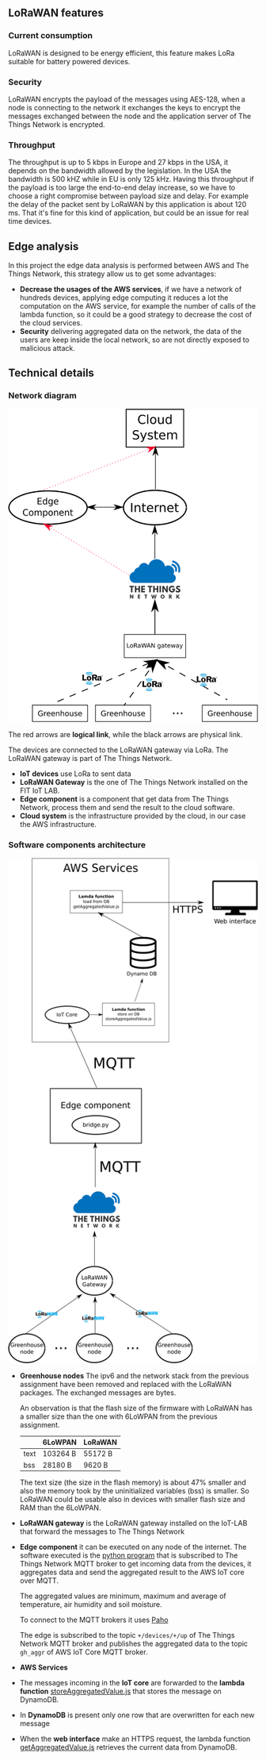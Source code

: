 ## **LoRaWAN features**

### Current consumption

LoRaWAN is designed to be energy efficient, this feature makes LoRa suitable for battery powered devices.

### Security

LoRaWAN encrypts the payload of the messages using AES-128, when a node is connecting to the network it exchanges the keys to encrypt the messages exchanged between the node and the application server of The Things Network is encrypted.

### Throughput

The throughput is up to 5 kbps in Europe and 27 kbps in the USA, it depends on the bandwidth allowed by the legislation. In the USA the bandwidth is 500 kHZ while in EU is only 125 kHz.
Having this throughput if the payload is too large the end-to-end delay increase, so we have to choose a right compromise between payload size and delay.
For example the delay of the packet sent by LoRaWAN by this application is about 120 ms. That it's fine for this kind of application, but could be an issue for real time devices.

## Edge analysis

In this project the edge data analysis is performed between AWS and The Things Network, this strategy allow us to get some advantages:

- **Decrease the usages of the AWS services**, if we have a network of hundreds devices, applying edge computing it reduces a lot the computation on the AWS service, for example the number of calls of the lambda function, so it could be a good strategy to decrease the cost of the cloud services.
- **Security** delivering aggregated data on the network, the data of the users are keep inside the local network, so are not directly exposed to malicious attack.

## Technical details

### Network diagram

![Network diagram](../../resources/images/network_diagram_3_assign.png)

The red arrows are **logical link**, while the black arrows are physical link. 

The devices are connected to the LoRaWAN gateway via LoRa.
The LoRaWAN gateway is part of The Things Network. 

- **IoT devices** use LoRa to sent data
- **LoRaWAN Gateway** is the one of The Things Network installed on the FIT IoT LAB.
- **Edge component** is a component that get data from The Things Network, process them and send the result to the cloud software.
- **Cloud system** is the infrastructure provided by the cloud, in our case the AWS infrastructure.

### Software components architecture

![Software component](../../resources/images/software_diagram_3_assign.png)



- **Greenhouse nodes**
  The ipv6 and the network stack from the previous assignment have been removed and replaced with the LoRaWAN packages.
  The exchanged messages are bytes.

  An observation is that the flash size of the firmware with LoRaWAN has a smaller size than the one with 6LoWPAN from the previous assignment.

  |      | 6LoWPAN  | LoRaWAN |
  | ---- | -------- | ------- |
  | text | 103264 B | 55172 B |
  | bss  | 28180 B  | 9620 B  |

  The text size (the size in the flash memory) is about 47% smaller and also the memory took by the uninitialized variables (bss) is smaller. So LoRaWAN could be usable also in devices with smaller flash size and RAM than the 6LoWPAN.

- **LoRaWAN gateway** is the LoRaWAN gateway installed on the IoT-LAB that forward the messages to The Things Network 

- **Edge component** it can be executed on any node of the internet. The software executed is the [python program](../../src/EdgeSoftware/bridge.py) that is subscribed to The Things Network MQTT broker to get incoming data from the devices, it aggregates data and send the aggregated result to the AWS IoT core over MQTT.

  The aggregated values are minimum, maximum and average of temperature, air humidity and soil moisture.

  To connect to the MQTT brokers it uses [Paho](https://pypi.org/project/paho-mqtt/)

  The edge is subscribed to the topic `+/devices/+/up` of The Things Network MQTT broker and publishes the aggregated data to the topic `gh_aggr` of AWS IoT Core MQTT broker.

-  **AWS Services**

  - The messages incoming in the **IoT core** are forwarded to the **lambda function** [storeAggregatedValue.js](../../src/AWS/lambda%20functions/storeAggregatedValue.js) that stores the message on DynamoDB.
  - In **DynamoDB** is present only one row that are overwritten for each new message
  - When the **web interface** make an HTTPS request, the lambda function [getAggregatedValue.js](../../src/AWS/lambda%20functions/getAggregatedValue.js) retrieves the current data from DynamoDB.